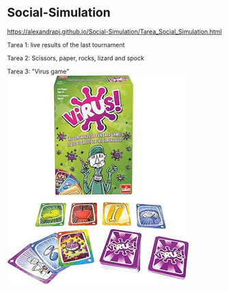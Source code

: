 # Social-Simulation

https://alexandrapj.github.io/Social-Simulation/Tarea_Social_Simulation.html

Tarea 1: live results of the last tournament

Tarea 2: Scissors, paper, rocks, lizard and spock

Tarea 3: "Virus game"
![VIRUS](https://github.com/AlexandraPJ/Social-Simulation/blob/main/Virus.jpg)

